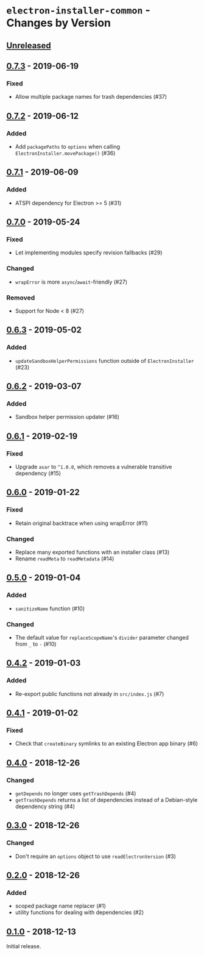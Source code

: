 # `electron-installer-common` - Changes by Version

## [Unreleased]

[Unreleased]: https://github.com/electron-userland/electron-installer-common/compare/v0.7.3...master

## [0.7.3] - 2019-06-19

[0.7.3]: https://github.com/electron-userland/electron-installer-common/compare/v0.7.2...v0.7.3

### Fixed

* Allow multiple package names for trash dependencies (#37)

## [0.7.2] - 2019-06-12

[0.7.2]: https://github.com/electron-userland/electron-installer-common/compare/v0.7.1...v0.7.2

### Added

* Add `packagePaths` to `options` when calling `ElectronInstaller.movePackage()` (#36)

## [0.7.1] - 2019-06-09

[0.7.1]: https://github.com/electron-userland/electron-installer-common/compare/v0.7.0...v0.7.1

### Added

* ATSPI dependency for Electron >= 5 (#31)

## [0.7.0] - 2019-05-24

[0.7.0]: https://github.com/electron-userland/electron-installer-common/compare/v0.6.3...v0.7.0

### Fixed

* Let implementing modules specify revision fallbacks (#29)

### Changed

* `wrapError` is more `async`/`await`-friendly (#27)

### Removed

* Support for Node &lt; 8 (#27)

## [0.6.3] - 2019-05-02

[0.6.3]: https://github.com/electron-userland/electron-installer-common/compare/v0.6.2...v0.6.3

### Added

* `updateSandboxHelperPermissions` function outside of `ElectronInstaller` (#23)

## [0.6.2] - 2019-03-07

[0.6.2]: https://github.com/electron-userland/electron-installer-common/compare/v0.6.1...v0.6.2

### Added

* Sandbox helper permission updater (#16)

## [0.6.1] - 2019-02-19

[0.6.1]: https://github.com/electron-userland/electron-installer-common/compare/v0.6.0...v0.6.1

### Fixed

* Upgrade `asar` to `^1.0.0`, which removes a vulnerable transitive dependency (#15)

## [0.6.0] - 2019-01-22

[0.6.0]: https://github.com/electron-userland/electron-installer-common/compare/v0.5.0...v0.6.0

### Fixed

* Retain original backtrace when using wrapError (#11)

### Changed

* Replace many exported functions with an installer class (#13)
* Rename `readMeta` to `readMetadata` (#14)

## [0.5.0] - 2019-01-04

[0.5.0]: https://github.com/electron-userland/electron-installer-common/compare/v0.4.2...v0.5.0

### Added

* `sanitizeName` function (#10)

### Changed

* The default value for `replaceScopeName`'s `divider` parameter changed from `_` to `-` (#10)

## [0.4.2] - 2019-01-03

[0.4.2]: https://github.com/electron-userland/electron-installer-common/compare/v0.4.1...v0.4.2

### Added

* Re-export public functions not already in `src/index.js` (#7)

## [0.4.1] - 2019-01-02

[0.4.1]: https://github.com/electron-userland/electron-installer-common/compare/v0.4.0...v0.4.1

### Fixed

* Check that `createBinary` symlinks to an existing Electron app binary (#6)

## [0.4.0] - 2018-12-26

[0.4.0]: https://github.com/electron-userland/electron-installer-common/compare/v0.3.0...v0.4.0

### Changed

* `getDepends` no longer uses `getTrashDepends` (#4)
* `getTrashDepends` returns a list of dependencies instead of a Debian-style dependency string (#4)

## [0.3.0] - 2018-12-26

[0.3.0]: https://github.com/electron-userland/electron-installer-common/compare/v0.2.0...v0.3.0

### Changed

* Don't require an `options` object to use `readElectronVersion` (#3)

## [0.2.0] - 2018-12-26

[0.2.0]: https://github.com/electron-userland/electron-installer-common/compare/v0.1.0...v0.2.0

### Added

* scoped package name replacer (#1)
* utility functions for dealing with dependencies (#2)

## [0.1.0] - 2018-12-13

[0.1.0]: https://github.com/electron-userland/electron-installer-common/releases/tag/v0.1.0

Initial release.
